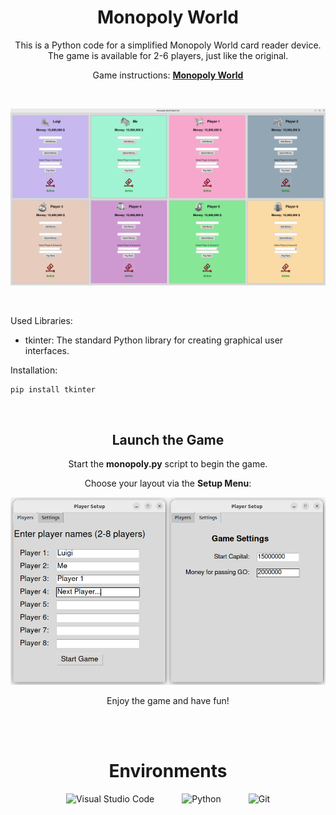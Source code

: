 
# <div align="center">Monopoly World</div>

<div align="center">
  <p>

   This is a Python code for a simplified Monopoly World card reader device.
   The game is available for 2-6 players, just like the original. 
   
   Game instructions: [**Monopoly World**](https://www.libble.de/hasbro-monopoly---world/p/883791/)
  </p>
</div>

<br />

![Alt text](images/game.png)

<br />

Used Libraries:

- tkinter: The standard Python library for creating graphical user interfaces.

Installation:
```
pip install tkinter
```
<br />

<div align="center"> 
<h2>Launch the Game</h2>
 <p> Start the <strong>monopoly.py</strong> script to begin the game. </p>
  <p> Choose your layout via the <strong>Setup Menu</strong>: </p> <img src="images/setup.png" alt="Setup Menu Screenshot" /> <p> Enjoy the game and have fun! </p> </div>


<br />
<br />

 # <div align="center">Environments</div>

<div align="center">
  <a href="https://code.visualstudio.com/" style="text-decoration:none; margin: 0 20px;">
    <img src="https://cdn.jsdelivr.net/gh/devicons/devicon/icons/vscode/vscode-original.svg" width="10%" alt="Visual Studio Code" />
  </a>
  <a href="https://www.python.org/" style="text-decoration:none; margin: 0 20px;">
    <img src="https://upload.wikimedia.org/wikipedia/commons/thumb/c/c3/Python-logo-notext.svg/1869px-Python-logo-notext.svg.png" width="10%" alt="Python" />
  </a>
  <a href="https://about.gitlab.com/" style="text-decoration:none; margin: 0 20px;">
    <img src="https://cdn.jsdelivr.net/gh/devicons/devicon/icons/git/git-original.svg" width="10%" alt="Git" />
  </a>
  <br/><br/>
</div>
